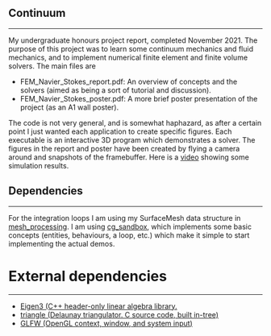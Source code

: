 ## Continuum
------------------------
My undergraduate honours project report, completed November 2021.
The purpose of this project was to learn some continuum mechanics and fluid mechanics, and to implement numerical finite element
and finite volume solvers. The main files are

- FEM_Navier_Stokes_report.pdf: An overview of concepts and the solvers (aimed as being a sort of tutorial and discussion).
- FEM_Navier_Stokes_poster.pdf: A more brief poster presentation of the project (as an A1 wall poster).

The code is not very general, and is somewhat haphazard, as after a certain point I just wanted each application to create specific figures.
Each executable is an interactive 3D program which demonstrates a solver. The figures in the report and poster have been created
by flying a camera around and snapshots of the framebuffer. Here is a [video](https://www.youtube.com/watch?v=m5He2x3gNz8) showing some simulation results.

## Dependencies
-----------------------
For the integration loops I am using my SurfaceMesh data structure in [mesh_processing](https://github.com/LucasPayne/mesh_processing).
I am using [cg_sandbox](https://github.com/LucasPayne/cg_sandbox), which implements some basic concepts (entities, behaviours, a loop, etc.) which make
it simple to start implementing the actual demos.

# External dependencies
-----------------------
- [Eigen3 (C++ header-only linear algebra library.](https://gitlab.com/libeigen/eigen)
- [triangle (Delaunay triangulator. C source code, built in-tree)](http://www.cs.cmu.edu/~quake/triangle.html)
- [GLFW (OpenGL context, window, and system input)](https://www.glfw.org/)
